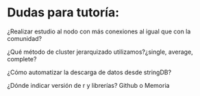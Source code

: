 # Dudas para tutoría:

¿Realizar estudio al nodo con más conexiones al igual que con la comunidad?

¿Qué método de cluster jerarquizado utilizamos?¿single, average, complete?

¿Cómo automatizar la descarga de datos desde stringDB?

¿Dónde indicar versión de r y librerías? Github o Memoria
